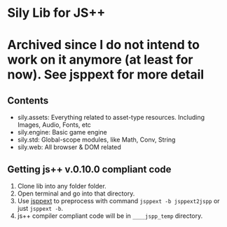 # Sily Lib for JS++

# Archived since I do not intend to work on it anymore (at least for now). See jsppext for more detail

## Contents
- sily.assets: Everything related to asset-type resources. Including Images, Audio, Fonts, etc
- sily.engine: Basic game engine
- sily.std: Global-scope modules, like Math, Conv, String
- sily.web: All browser & DOM related

## Getting js++ v.0.10.0 compliant code
1. Clone lib into any folder folder.
2. Open terminal and go into that directory.
3. Use [jsppext](https://github.com/al1-ce/jspp-compiler-extension) to preprocess with command `jsppext -b jsppext2jspp` or just `jsppext -b`.
4. js++ compiler compliant code will be in `____jspp_temp` directory.
